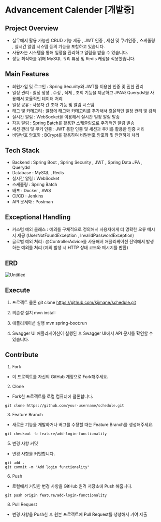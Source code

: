 # Advancement Calender [개발중]
## Project Overview
- 실무에서 활용 가능한 CRUD 기능 제공 , JWT 인증 , 세션 및 쿠키인증 , 스케줄링 , 실시간 알림 시스템 등의 기능을 포함하고 있습니다.
- 사용자는 시스템을 통해 일정을 관리하고 알림을 받을 수 있습니다.
- 성능 최적화를 위해 MySQL 쿼리 튜닝 및 Redis 캐싱을 적용했습니다.

## Main Features
- 회원가입 및 로그인 : Spring Security와 JWT를 이용한 인증 및 권한 관리
- 일정 관리 : 일정 생성 , 수정 , 삭제 , 조회 기능을 제공하고 JPA와 Querydsl을 사용해서 효율적인 데이터 처리
- 일정 공유 : 사용자 간 초대 기능 및 알림 시스템
- 태그 및 카테고리 : 일정에 태그와 카테고리를 추가해서 효율적인 일정 관리 및 검색
- 실시간 알림 : WebSocket을 이용해서 실시간 일정 알림 발송
- 자동 알림 : Spring Batch를 활용한 스케줄링으로 주기적인 알림 발송
- 세션 관리 및 쿠키 인증 : JWT 통한 인증 및 세션과 쿠키를 활용한 인증 처리
- 비밀번호 암호화 : BCrypt를 활용하여 비밀번호 암호화 및 안전하게 처리

## Tech Stack
- Backend : Spring Boot , Spring Security , JWT , Spring Data JPA , Querydsl
- Database : MySQL , Redis
- 실시간 알림 : WebSocket
- 스케줄링 : Spring Batch
- 배포 : Docker , AWS
- CI/CD : Jenkins
- API 문서화 : Postman

## Exceptional Handling
- 커스텀 예외 클래스 : 예외를 구체적으로 정의해서 사용자에게 더 명확한 오류 메시지 제공 (UserNotFoundException , InvalidPasswordException)
- 글로벌 예외 처리 : @ControllerAdvice를 사용해서 애플리케이션 전역에서 발생하는 예외를 처리 (예외 발생 시 HTTP 상태 코드와 메시지를 반환)

## ERD
![Untitled](https://github.com/user-attachments/assets/e0e6e123-8bd1-4ea5-b5c8-92c5eef6efec)

## Execute
1. 프로젝트 클론
git clone https://github.com/kijmane/schedule.git

2. 의존성 설치 
mvn install

3. 애플리케이션 실행
mvn spring-boot:run

4. Swagger UI
애플리케이션이 실행된 후 Swagger UI에서 API 문서를 확인할 수 있습니다.

## Contribute
1. Fork
- 이 프로젝트를 자신의 GitHub 계정으로 Fork해주세요.

2. Clone
- Fork한 프로젝트를 로컬 컴퓨터에 클론합니다.
```
git clone https://github.com/your-username/schedule.git
```

3. Feature Branch
- 새로운 기능을 개발하거나 버그를 수정할 때는 Feature Branch를 생성해주세요.
```
git checkout -b feature/add-login-functionality
```

5. 변경 사항 커밋
- 변경 사항을 커밋합니다.
```
git add .
git commit -m "Add login functionality"
```

6. Push
- 로컬에서 커밋한 변경 사항을 GitHub 원격 저장소에 Push 해줍니다.
```
git push origin feature/add-login-functionality
```

8. Pull Request
- 변경 사항을 Push한 후 원본 프로젝트에 Pull Request를 생성해서 기여 제출
